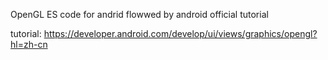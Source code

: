 OpenGL ES code for andrid flowwed by android official tutorial

tutorial: https://developer.android.com/develop/ui/views/graphics/opengl?hl=zh-cn
